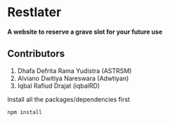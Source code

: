# Restlater
**A website to reserve a grave slot for your future use**

## Contributors
1. Dhafa Defrita Rama Yudistra (ASTRSM)
2. Alviano Dwitiya Nareswara (Adwtiyan)
3. Iqbal Rafiud Drajat (iqbalRD)

Install all the packages/dependencies first
```NPM Config
npm install
```
